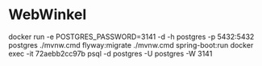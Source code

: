 # WebWinkel
docker run -e POSTGRES_PASSWORD=3141 -d -h postgres -p 5432:5432 postgres
./mvnw.cmd flyway:migrate
./mvnw.cmd spring-boot:run
docker exec -it 72aebb2cc97b psql -d postgres -U postgres -W 3141